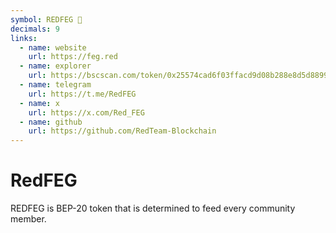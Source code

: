 ```yaml
---
symbol: REDFEG 🦍
decimals: 9
links:
  - name: website
    url: https://feg.red
  - name: explorer
    url: https://bscscan.com/token/0x25574cad6f03ffacd9d08b288e8d5d88997fb2f3
  - name: telegram
    url: https://t.me/RedFEG
  - name: x
    url: https://x.com/Red_FEG
  - name: github
    url: https://github.com/RedTeam-Blockchain
---
```


# RedFEG

REDFEG is BEP-20 token that is determined to feed every community member.
